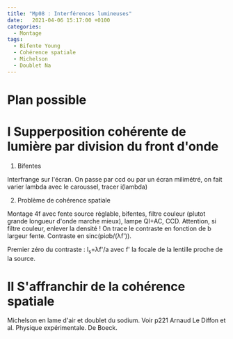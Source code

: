 ```yaml
---
title: "Mp08 : Interférences lumineuses"
date:   2021-04-06 15:17:00 +0100
categories:
  - Montage
tags:
  - Bifente Young
  - Cohérence spatiale
  - Michelson
  - Doublet Na
---
```

# Plan possible

# I Supperposition cohérente de lumière par division du front d'onde
1) Bifentes

Interfrange sur l'écran. On passe par ccd ou par un écran milimétré, on fait varier lambda avec le caroussel, tracer i(lambda)

2) Problème de cohérence spatiale

Montage 4f avec fente source réglable, bifentes, filtre couleur (plutot grande longueur d'onde marche mieux), 
lampe QI+AC, CCD. Attention, si filtre couleur, enlever la densité ! On trace le contraste en fonction de b largeur fente. Contraste en sinc(pi*a*b/(&lambda;f')).

Premier zéro du contraste : l<sub>s</sub>=&lambda;f'/a avec f' la focale de la lentille proche de la source.

# II S'affranchir de la cohérence spatiale

Michelson en lame d'air et doublet du sodium. Voir p221 Arnaud Le Diffon et al. Physique expérimentale. De Boeck.
